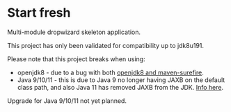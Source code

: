 # Start fresh

Multi-module dropwizard skeleton application.

This project has only been validated for compatibility up to jdk8u191.

Please note that this project breaks when using:
- openjdk8 - due to a bug with both [openjdk8 and maven-surefire](https://stackoverflow.com/questions/53010200/maven-surefire-could-not-find-forkedbooter-class).
- Java 9/10/11 - this is due to Java 9 no longer having JAXB on the default class path, and also Java 11 has removed JAXB from the JDK. [Info here](https://stackoverflow.com/questions/43574426/how-to-resolve-java-lang-noclassdeffounderror-javax-xml-bind-jaxbexception-in-j).


Upgrade for Java 9/10/11 not yet planned. 
